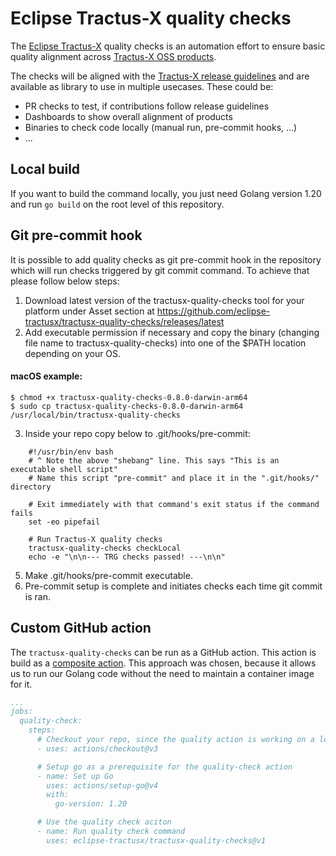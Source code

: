 # Eclipse Tractus-X quality checks

The [Eclipse Tractus-X](https://projects.eclipse.org/projects/automotive.tractusx) quality checks is an automation effort
to ensure basic quality alignment across [Tractus-X OSS products](https://github.com/eclipse-tractusx/).

The checks will be aligned with the [Tractus-X release guidelines](https://eclipse-tractusx.github.io/docs/release) and
are available as library to use in multiple usecases. These could be:

- PR checks to test, if contributions follow release guidelines
- Dashboards to show overall alignment of products
- Binaries to check code locally (manual run, pre-commit hooks, ...)
- ...

## Local build

If you want to build the command locally, you just need Golang version 1.20 and run `go build` on the root level of
this repository.

## Git pre-commit hook

It is possible to add quality checks as git pre-commit hook in the repository which will run checks triggered by git commit command. To achieve that please follow below steps:

1. Download latest version of the tractusx-quality-checks tool for your platform under Asset section at https://github.com/eclipse-tractusx/tractusx-quality-checks/releases/latest
2. Add executable permission if necessary and copy the binary (changing file name to tractusx-quality-checks) into one of the $PATH location depending on your OS.

#### macOS example:

```
$ chmod +x tractusx-quality-checks-0.8.0-darwin-arm64
$ sudo cp tractusx-quality-checks-0.8.0-darwin-arm64 /usr/local/bin/tractusx-quality-checks
```

3. Inside your repo copy below to .git/hooks/pre-commit:

```
    #!/usr/bin/env bash
    # ^ Note the above "shebang" line. This says "This is an executable shell script"
    # Name this script "pre-commit" and place it in the ".git/hooks/" directory

    # Exit immediately with that command's exit status if the command fails
    set -eo pipefail

    # Run Tractus-X quality checks
    tractusx-quality-checks checkLocal
    echo -e "\n\n--- TRG checks passed! ---\n\n"
```

5. Make .git/hooks/pre-commit executable.
6. Pre-commit setup is complete and initiates checks each time git commit is ran. 

## Custom GitHub action

The `tractusx-quality-checks` can be run as a GitHub action. This action is build as a
[composite action](https://docs.github.com/en/actions/creating-actions/about-custom-actions#types-of-actions).
This approach was chosen, because it allows us to run our Golang code without the need to maintain a container image
for it.

```yaml
...
jobs:
  quality-check:
    steps:
      # Checkout your repo, since the quality action is working on a local copy
      - uses: actions/checkout@v3

      # Setup go as a prerequisite for the quality-check action
      - name: Set up Go
        uses: actions/setup-go@v4
        with:
          go-version: 1.20

      # Use the quality check aciton
      - name: Run quality check command
        uses: eclipse-tractusx/tractusx-quality-checks@v1
```